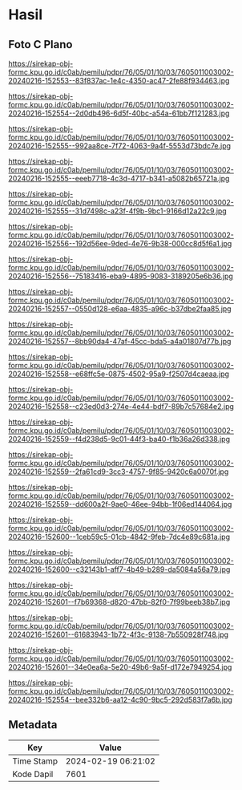 # Hasil

## Foto C Plano

https://sirekap-obj-formc.kpu.go.id/c0ab/pemilu/pdpr/76/05/01/10/03/7605011003002-20240216-152553--83f837ac-1e4c-4350-ac47-2fe88f934463.jpg

https://sirekap-obj-formc.kpu.go.id/c0ab/pemilu/pdpr/76/05/01/10/03/7605011003002-20240216-152554--2d0db496-6d5f-40bc-a54a-61bb7f121283.jpg

https://sirekap-obj-formc.kpu.go.id/c0ab/pemilu/pdpr/76/05/01/10/03/7605011003002-20240216-152555--992aa8ce-7f72-4063-9a4f-5553d73bdc7e.jpg

https://sirekap-obj-formc.kpu.go.id/c0ab/pemilu/pdpr/76/05/01/10/03/7605011003002-20240216-152555--eeeb7718-4c3d-4717-b341-a5082b65721a.jpg

https://sirekap-obj-formc.kpu.go.id/c0ab/pemilu/pdpr/76/05/01/10/03/7605011003002-20240216-152555--31d7498c-a23f-4f9b-9bc1-9166d12a22c9.jpg

https://sirekap-obj-formc.kpu.go.id/c0ab/pemilu/pdpr/76/05/01/10/03/7605011003002-20240216-152556--192d56ee-9ded-4e76-9b38-000cc8d5f6a1.jpg

https://sirekap-obj-formc.kpu.go.id/c0ab/pemilu/pdpr/76/05/01/10/03/7605011003002-20240216-152556--75183416-eba9-4895-9083-3189205e6b36.jpg

https://sirekap-obj-formc.kpu.go.id/c0ab/pemilu/pdpr/76/05/01/10/03/7605011003002-20240216-152557--0550d128-e6aa-4835-a96c-b37dbe2faa85.jpg

https://sirekap-obj-formc.kpu.go.id/c0ab/pemilu/pdpr/76/05/01/10/03/7605011003002-20240216-152557--8bb90da4-47af-45cc-bda5-a4a01807d77b.jpg

https://sirekap-obj-formc.kpu.go.id/c0ab/pemilu/pdpr/76/05/01/10/03/7605011003002-20240216-152558--e68ffc5e-0875-4502-95a9-f2507d4caeaa.jpg

https://sirekap-obj-formc.kpu.go.id/c0ab/pemilu/pdpr/76/05/01/10/03/7605011003002-20240216-152558--c23ed0d3-274e-4e44-bdf7-89b7c57684e2.jpg

https://sirekap-obj-formc.kpu.go.id/c0ab/pemilu/pdpr/76/05/01/10/03/7605011003002-20240216-152559--f4d238d5-9c01-44f3-ba40-f1b36a26d338.jpg

https://sirekap-obj-formc.kpu.go.id/c0ab/pemilu/pdpr/76/05/01/10/03/7605011003002-20240216-152559--2fa61cd9-3cc3-4757-9f85-9420c6a0070f.jpg

https://sirekap-obj-formc.kpu.go.id/c0ab/pemilu/pdpr/76/05/01/10/03/7605011003002-20240216-152559--dd600a2f-9ae0-46ee-94bb-1f06ed144064.jpg

https://sirekap-obj-formc.kpu.go.id/c0ab/pemilu/pdpr/76/05/01/10/03/7605011003002-20240216-152600--1ceb59c5-01cb-4842-9feb-7dc4e89c681a.jpg

https://sirekap-obj-formc.kpu.go.id/c0ab/pemilu/pdpr/76/05/01/10/03/7605011003002-20240216-152600--c32143b1-aff7-4b49-b289-da5084a56a79.jpg

https://sirekap-obj-formc.kpu.go.id/c0ab/pemilu/pdpr/76/05/01/10/03/7605011003002-20240216-152601--f7b69368-d820-47bb-82f0-7f99beeb38b7.jpg

https://sirekap-obj-formc.kpu.go.id/c0ab/pemilu/pdpr/76/05/01/10/03/7605011003002-20240216-152601--61683943-1b72-4f3c-9138-7b550928f748.jpg

https://sirekap-obj-formc.kpu.go.id/c0ab/pemilu/pdpr/76/05/01/10/03/7605011003002-20240216-152601--34e0ea6a-5e20-49b6-9a5f-d172e7949254.jpg

https://sirekap-obj-formc.kpu.go.id/c0ab/pemilu/pdpr/76/05/01/10/03/7605011003002-20240216-152554--bee332b6-aa12-4c90-9bc5-292d583f7a6b.jpg


## Metadata

| Key        | Value               |
| ---------- | ------------------- |
| Time Stamp | 2024-02-19 06:21:02 |
| Kode Dapil | 7601                |



